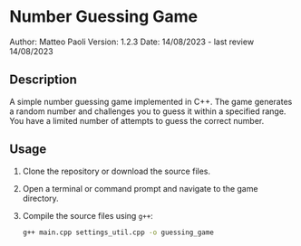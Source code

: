 # Number Guessing Game

Author: Matteo Paoli
Version: 1.2.3
Date: 14/08/2023 - last review 14/08/2023

## Description

A simple number guessing game implemented in C++. The game generates a random number and challenges you to guess it within a specified range. You have a limited number of attempts to guess the correct number.

## Usage

1. Clone the repository or download the source files.

2. Open a terminal or command prompt and navigate to the game directory.

3. Compile the source files using `g++`:

   ```sh
   g++ main.cpp settings_util.cpp -o guessing_game